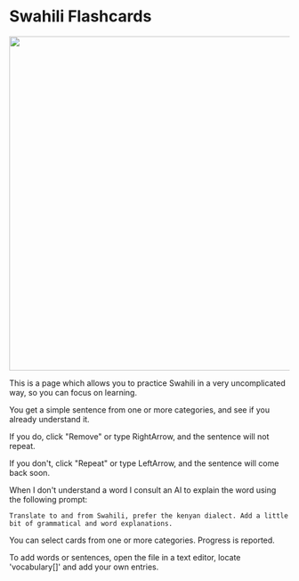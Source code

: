 # Swahili Flashcards

<img src="https://github.com/user-attachments/assets/2495b776-6483-4f6b-bff3-d7165043ebb7" width="600">

This is a page which allows you to practice Swahili in a very uncomplicated way, so you can focus on learning. 

You get a simple sentence from one or more categories, and see if you already understand it. 

If you do, click "Remove" or type RightArrow, and the sentence will not repeat. 

If you don't, click "Repeat" or type LeftArrow, and the sentence will come back soon. 

When I don't understand a word I consult an AI to explain the word using the following prompt: 

    Translate to and from Swahili, prefer the kenyan dialect. Add a little bit of grammatical and word explanations.

You can select cards from one or more categories. Progress is reported. 

To add words or sentences, open the file in a text editor, locate 'vocabulary[]' and add your own entries. 


